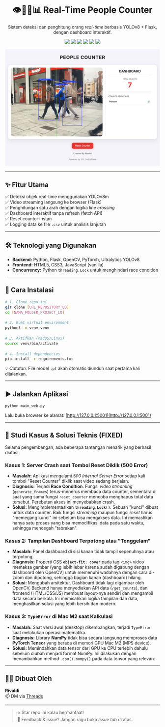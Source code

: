 <h1 align="center">👁️🚶‍♂️📊 Real-Time People Counter</h1>
<p align="center">Sistem deteksi dan penghitung orang <i>real-time</i> berbasis YOLOv8 + Flask, dengan dashboard interaktif.</p>

<p align="center">
  <img src="https://img.shields.io/badge/Flask-000000?style=for-the-badge&logo=flask&logoColor=white" />
  <img src="https://img.shields.io/badge/PyTorch-EE4C2C?style=for-the-badge&logo=pytorch&logoColor=white" />
  <img src="https://img.shields.io/badge/OpenCV-5C3EE8?style=for-the-badge&logo=opencv&logoColor=white" />
  <img src="https://img.shields.io/badge/YOLOv8-FFCC00?style=for-the-badge&logo=github&logoColor=black" />
  <img src="https://img.shields.io/badge/JavaScript-F7DF1E?style=for-the-badge&logo=javascript&logoColor=black" />
  <img src="https://img.shields.io/badge/HTML/CSS-E34F26?style=for-the-badge&logo=html5&logoColor=white" />
</p>

<p align="center">
  <img src="SCREENSHOT.jpeg" alt="Live Demo Aplikasi" width="700"/>
</p>

---

## ✨ Fitur Utama

✅ Deteksi objek real-time menggunakan YOLOv8m  
✅ Video streaming langsung ke browser (Flask)  
✅ Penghitungan satu arah dengan logika *line crossing*  
✅ Dashboard interaktif tanpa refresh (fetch API)  
✅ Reset counter instan  
✅ Logging data ke file `.csv` untuk analisis lanjutan  

---

## 🛠️ Teknologi yang Digunakan

- **Backend:** Python, Flask, OpenCV, PyTorch, Ultralytics YOLOv8  
- **Frontend:** HTML5, CSS3, JavaScript (vanilla)  
- **Concurrency:** Python `threading.Lock` untuk menghindari race condition

---

## 🚀 Cara Instalasi

```bash
# 1. Clone repo ini
git clone [URL_REPOSITORY_LO]
cd [NAMA_FOLDER_PROJECT_LO]

# 2. Buat virtual environment
python3 -m venv venv

# 3. Aktifkan (macOS/Linux)
source venv/bin/activate

# 4. Install dependencies
pip install -r requirements.txt
```

💡 *Catatan:* File model `.pt` akan otomatis diunduh saat pertama kali dijalankan.

---

## ▶️ Jalankan Aplikasi

```bash
python main_web.py
```

Lalu buka browser ke alamat: [http://127.0.0.1:5001](http://127.0.0.1:5001)

---

## 🐞 Studi Kasus & Solusi Teknis (FIXED)

Selama pengembangan, ada beberapa tantangan menarik yang berhasil diatasi:

### Kasus 1: Server Crash saat Tombol Reset Diklik (500 Error)
* **Masalah:** Aplikasi mengalami *500 Internal Server Error* setiap kali tombol "Reset Counter" diklik saat video sedang berjalan.
* **Diagnosis:** Terjadi **Race Condition**. Fungsi *video streaming* (`generate_frames`) terus-menerus membaca data counter, sementara di saat yang sama fungsi `reset_counter` mencoba menghapus total data tersebut. Perebutan akses ini menyebabkan crash.
* **Solusi:** Mengimplementasikan **`threading.Lock()`**. Sebuah "kunci" dibuat untuk data counter. Baik fungsi *streaming* maupun fungsi *reset* harus "memegang kunci" ini sebelum bisa mengakses data. Ini memastikan hanya satu proses yang bisa memodifikasi data pada satu waktu, sehingga mencegah "tabrakan".

### Kasus 2: Tampilan Dashboard Terpotong atau "Tenggelam"
* **Masalah:** Panel dashboard di sisi kanan tidak tampil sepenuhnya atau terpotong.
* **Diagnosis:** Properti CSS **`object-fit: cover`** pada tag `<img>` video memaksa gambar (yang lebih lebar karena sudah digabung dengan dashboard oleh OpenCV) untuk memenuhi wadahnya dengan cara di-zoom dan dipotong, sehingga bagian kanan (dashboard) hilang.
* **Solusi:** Mengubah arsitektur. Dashboard tidak lagi digambar oleh OpenCV. Backend hanya menyediakan API data (`/get_counts`), dan frontend (HTML/CSS/JS) membuat layout-nya sendiri dan mengambil data secara berkala. Ini memisahkan logika tampilan dan data, menghasilkan solusi yang lebih bersih dan modern.

### Kasus 3: `TypeError` di Mac M2 saat Kalkulasi
* **Masalah:** Saat versi awal (desktop) dikembangkan, terjadi `TypeError` saat melakukan operasi matematika.
* **Diagnosis:** Library **NumPy** tidak bisa secara langsung memproses data **PyTorch Tensor** yang berada di memori GPU Mac M2 (MPS device).
* **Solusi:** Memindahkan data tensor dari GPU ke CPU terlebih dahulu sebelum diubah menjadi format NumPy. Ini dilakukan dengan menambahkan method `.cpu().numpy()` pada data tensor yang relevan.

---

## 👨‍💻 Dibuat Oleh

**Rivaldi**   
📫 DM via [Threads](https://www.threads.net/@awpetrik)

---

> ⭐ Star repo ini kalau bermanfaat!  
> 👀 Feedback & issue? Jangan ragu buka *Issue tab* di atas.
